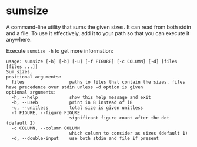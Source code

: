 # sumsize
A command-line utility that sums the given sizes. It can read from both stdin and a file. To use it effectively, add it to your path so that you can execute it anywhere.

Execute `sumsize -h` to get more information:
```
usage: sumsize [-h] [-b] [-u] [-f FIGURE] [-c COLUMN] [-d] [files [files ...]] 
Sum sizes. 
positional arguments: 
  files                 paths to files that contain the sizes. files have precedence over stdin unless -d option is given 
optional arguments: 
  -h, --help            show this help message and exit 
  -b, --useb            print in B instead of iB 
  -u, --unitless        total size is given unitless 
  -f FIGURE, --figure FIGURE 
                        significant figure count after the dot (default 2) 
  -c COLUMN, --column COLUMN 
                        which column to consider as sizes (default 1) 
  -d, --double-input    use both stdin and file if present 
```
